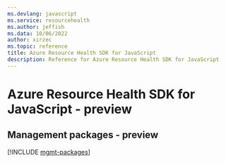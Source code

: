 ```yaml
---
ms.devlang: javascript
ms.service: resourcehealth
ms.author: jeffish
ms.data: 10/06/2022
author: xirzec
ms.topic: reference
title: Azure Resource Health SDK for JavaScript
description: Reference for Azure Resource Health SDK for JavaScript
---
```

# Azure Resource Health SDK for JavaScript - preview

## Management packages - preview
[!INCLUDE [mgmt-packages](resource-health-mgmt-index.md)]